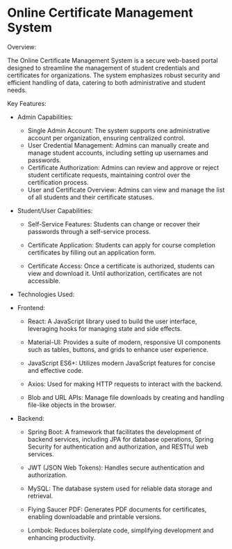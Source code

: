 # **Online Certificate Management System**

Overview:

The Online Certificate Management System is a secure web-based portal designed to streamline the management of student credentials and certificates for organizations. The system emphasizes robust security and efficient handling of data, catering to both administrative and student needs.

Key Features:

- Admin Capabilities:

    - Single Admin Account: The system supports one administrative account per organization, ensuring centralized control.

    * User Credential Management: Admins can manually create and manage student accounts, including setting up usernames and passwords.

    + Certificate Authorization: Admins can review and approve or reject student certificate requests, maintaining control over the 
      certification process.

    - User and Certificate Overview: Admins can view and manage the list of all students and their certificate statuses.

- Student/User Capabilities:
  
    - Self-Service Features: Students can change or recover their passwords through a self-service process.

    - Certificate Application: Students can apply for course completion certificates by filling out an application form.

    - Certificate Access: Once a certificate is authorized, students can view and download it. Until authorization, certificates are not 
      accessible.

 - Technologies Used:

- Frontend:

     - React: A JavaScript library used to build the user interface, leveraging hooks for managing state and side effects.

     - Material-UI: Provides a suite of modern, responsive UI components such as tables, buttons, and grids to enhance user experience.

     - JavaScript ES6+: Utilizes modern JavaScript features for concise and effective code.

     - Axios: Used for making HTTP requests to interact with the backend.

     - Blob and URL APIs: Manage file downloads by creating and handling file-like objects in the browser.
     
- Backend:

    - Spring Boot: A framework that facilitates the development of backend services, including JPA for database operations, Spring 
      Security for authentication and authorization, and RESTful web services.
    
    - JWT (JSON Web Tokens): Handles secure authentication and authorization.
    
    - MySQL: The database system used for reliable data storage and retrieval.

    - Flying Saucer PDF: Generates PDF documents for certificates, enabling downloadable and printable versions.
    
    - Lombok: Reduces boilerplate code, simplifying development and enhancing productivity.




